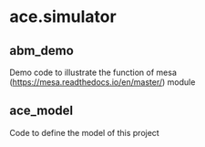 # ace.simulator

## abm_demo
Demo code to illustrate the function of mesa (https://mesa.readthedocs.io/en/master/) module

## ace_model
Code to define the model of this project
